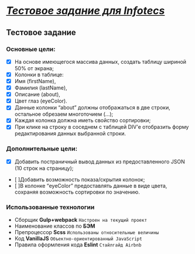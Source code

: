 ***[Тестовое задание для Infotecs](https://academy.infotecs.ru/)***
========================================

## Тестовое задание

### Основные цели: 
- [x] На основе имеющегося массива данных, создать таблицу шириной 50% от экрана;
- [x] Колонки в таблице: 
- [x] Имя (firstName), 
- [x] Фамилия (lastName), 
- [x] Описание (about),
- [x] Цвет глаз (eyeColor).
- [x] Данные колонки “about” должны отображаться в две строки, остальное обрезаем многоточием (...);
- [x] Каждая колонка должна иметь свойство сортировки;
- [x] При клике на строку в соседнем с таблицей DIV’е отобразить форму редактирования данных выбранной строки.

### Дополнительные цели:
- [x] Добавить постраничный вывод данных из предоставленного JSON (10 строк на страницу);
- [ ]Добавить возможность показа/скрытия колонок;
- [ ]В колонке “eyeColor” предоставлять данные в виде цвета, сохраняя возможность сортировки по значению.


### Использованные технологии

* Сборщик **Gulp+webpack**
`Настроен на текущий проект`
* Наименование классов по **БЭМ**
* Препроцессор **Scss**
`Использованы относительные величины`
* Код **VanillaJS**
`Объектно-ориентированный JavaScript`
* Правила оформления кода **Eslint**
`Стайлгайд Airbnb`

